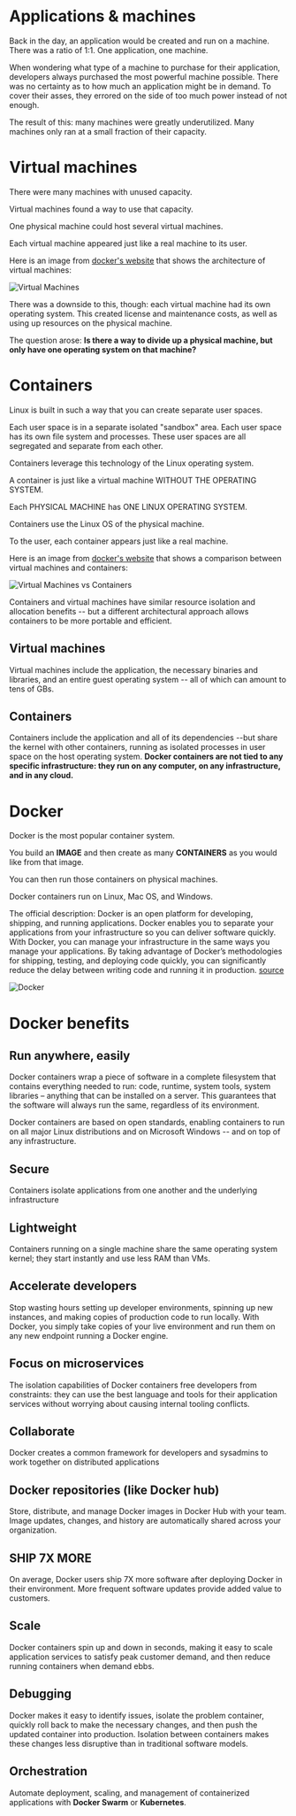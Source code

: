 # Applications & machines

Back in the day, an application would be created and run on a machine. There was a ratio of 1:1. One application, one machine.
 
When wondering what type of a machine to purchase for their application, developers always purchased the most powerful machine possible. There was no certainty as to how much an application might be in demand. To cover their asses, they errored on the side of too much power instead of not enough.

The result of this: many machines were greatly underutilized. Many machines only ran at a small fraction of their capacity.

# Virtual machines

There were many machines with unused capacity.

Virtual machines found a way to use that capacity.

One physical machine could host several virtual machines.

Each virtual machine appeared just like a real machine to its user.

Here is an image from [docker's website](https://www.docker.com/what-docker) that shows the architecture of virtual machines:

![Virtual Machines](vm.png)

There was a downside to this, though: each virtual machine had its own operating system. This created license and maintenance costs, as well as using up resources on the physical machine.

The question arose: **Is there a way to divide up a physical machine, but only have one operating system on that machine?**

# Containers

Linux is built in such a way that you can create separate user spaces. 

Each user space is in a separate isolated "sandbox" area. Each user space has its own file system and processes. These user spaces are all segregated and separate from each other.

Containers leverage this technology of the Linux operating system.

A container is just like a virtual machine WITHOUT THE OPERATING SYSTEM.

Each PHYSICAL MACHINE has ONE LINUX OPERATING SYSTEM.

Containers use the Linux OS of the physical machine. 

To the user, each container appears just like a real machine.

Here is an image from [docker's website](https://www.docker.com/what-docker) that shows a comparison between virtual machines and containers:

![Virtual Machines vs Containers](vm-containers.png)

Containers and virtual machines have similar resource isolation and allocation benefits -- but a different architectural approach allows containers to be more portable and efficient.

## Virtual machines

Virtual machines include the application, the necessary binaries and libraries, and an entire guest operating system -- all of which can amount to tens of GBs.

## Containers

Containers include the application and all of its dependencies --but share the kernel with other containers, running as isolated processes in user space on the host operating system. **Docker containers are not tied to any specific infrastructure: they run on any computer, on any infrastructure, and in any cloud.**

# Docker

Docker is the most popular container system.

You build an **IMAGE** and then create as many **CONTAINERS** as you would like from that image.

You can then run those containers on physical machines.

Docker containers run on Linux, Mac OS, and Windows.

The official description: Docker is an open platform for developing, shipping, and running applications. Docker enables you to separate your applications from your infrastructure so you can deliver software quickly. With Docker, you can manage your infrastructure in the same ways you manage your applications. By taking advantage of Docker’s methodologies for shipping, testing, and deploying code quickly, you can significantly reduce the delay between writing code and running it in production.
[source](https://docs.docker.com/engine/understanding-docker/)

![Docker](docker.png)

# Docker benefits


## Run anywhere, easily

Docker containers wrap a piece of software in a complete filesystem that contains everything needed to run: code, runtime, system tools, system libraries – anything that can be installed on a server. This guarantees that the software will always run the same, regardless of its environment.

Docker containers are based on open standards, enabling containers to run on all major Linux distributions and on Microsoft Windows -- and on top of any infrastructure.

## Secure

Containers isolate applications from one another and the underlying infrastructure

## Lightweight

Containers running on a single machine share the same operating system kernel; they start instantly and use less RAM than VMs. 

## Accelerate developers

Stop wasting hours setting up developer environments, spinning up new instances, and making copies of production code to run locally. With Docker, you simply take copies of your live environment and run them on any new endpoint running a Docker engine.

## Focus on microservices

The isolation capabilities of Docker containers free developers from constraints: they can use the best language and tools for their application services without worrying about causing internal tooling conflicts.

## Collaborate

Docker creates a common framework for developers and sysadmins to work together on distributed applications

## Docker repositories (like Docker hub)

Store, distribute, and manage Docker images in Docker Hub with your team. Image updates, changes, and history are automatically shared across your organization.

## SHIP 7X MORE

On average, Docker users ship 7X more software after deploying Docker in their environment. More frequent software updates provide added value to customers.

## Scale

Docker containers spin up and down in seconds, making it easy to scale application services to satisfy peak customer demand, and then reduce running containers when demand ebbs.

## Debugging

Docker makes it easy to identify issues, isolate the problem container, quickly roll back to make the necessary changes, and then push the updated container into production. Isolation between containers makes these changes less disruptive than in traditional software models.

## Orchestration

Automate deployment, scaling, and management of containerized applications with  **Docker Swarm** or **Kubernetes**.